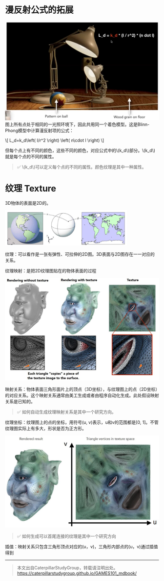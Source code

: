 # 漫反射公式的拓展

![](../assets/38.PNG)  
图上所有点处于相同的一光照环境下，因此共用同一个着色模型。这是Blinn-Phong模型中计算漫反射项的公式：

\\[
L_d=k_d\left( I/r^2 \right) \left( n\cdot l \right) 
\\]

但每个点上有不同的颜色，这些不同的颜色，对应公式中的\\(k_d\\)部分。\\(k_d\\)就是每个点的不同的属性。  

> &#x2705; \\(k_d\\)可以定义每个点的不同的属性。颜色纹理是其中一种属性。  

# 纹理 Texture

3D物体的表面是2D的。  

<img src="../assets/3D2D.jpg" width = 400 />

纹理：可以看作是一张有弹性、可拉伸的2D图。3D表面与2D图存在一一对应的关系。

纹理映射：是把2D纹理图贴在的物体表面的过程

![](../assets/texture.jpg)

映射关系：物体表面三角形面片上的顶点（3D坐标），与纹理图上的点（2D坐标）的对应关系。这个映射关系通常由美工生成或者由程序自动化生成。此处假设映射关系是已知的。  

> &#x2705; 如何自动生成纹理映射关系是其中一个研究方向。  

纹理坐标：纹理图上的点的坐标，用符号(u, v)表示，u和v的范围都是[0, 1]。不管纹理图实际上有多大，形状是否为正方形。  

![](../assets/texture2.jpg)

> &#x2705; 如何生成可以首尾连接的纹理是其中一个研究方向

插值：映射关系只包含三角形顶点对应的(u，v)，三角形内部点的(u，v)通过插值得到

------------------------------

> 本文出自CaterpillarStudyGroup，转载请注明出处。  
> https://caterpillarstudygroup.github.io/GAMES101_mdbook/